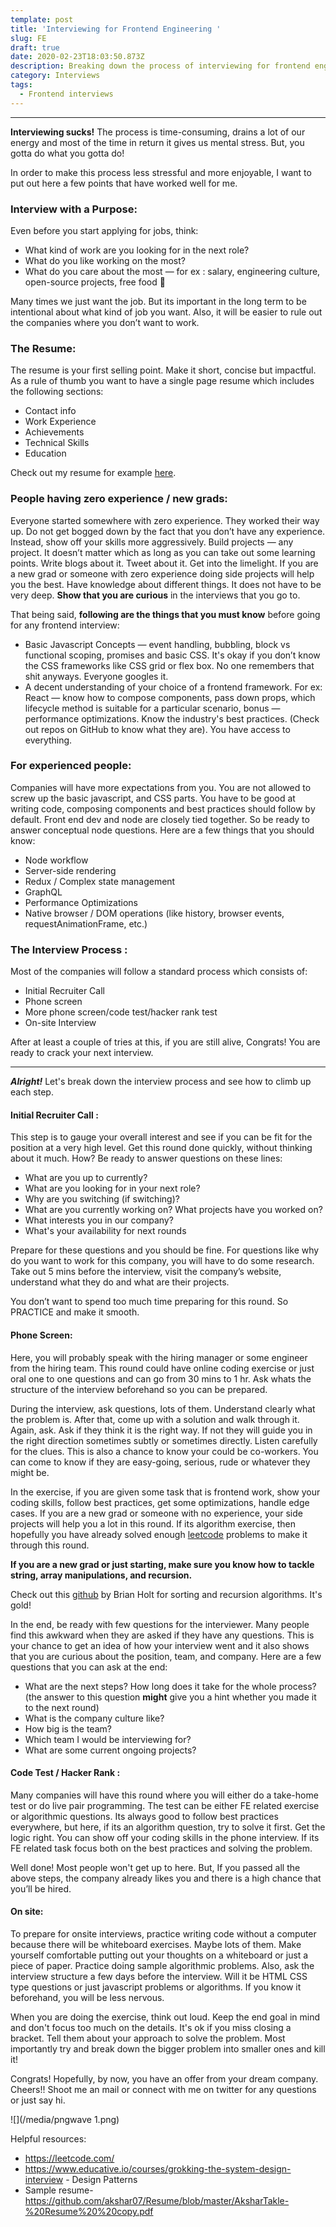 ```yaml
---
template: post
title: 'Interviewing for Frontend Engineering '
slug: FE
draft: true
date: 2020-02-23T18:03:50.873Z
description: Breaking down the process of interviewing for frontend engineering
category: Interviews
tags:
  - Frontend interviews
---
```

- - -

**Interviewing sucks!** The process is time-consuming, drains a lot of our energy and most of the time in return it gives us mental stress. But, you gotta do what you gotta do!

In order to make this process less stressful and more enjoyable, I want to put out here a few points that have worked well for me.

### Interview with a Purpose:

Even before you start applying for jobs, think:

* What kind of work are you looking for in the next role?
* What do you like working on the most?
* What do you care about the most — for ex : salary, engineering culture, open-source projects, free food 🍕

Many times we just want the job. But its important in the long term to be intentional about what kind of job you want. Also, it will be easier to rule out the companies where you don’t want to work.

### The Resume:

The resume is your first selling point. Make it short, concise but impactful. As a rule of thumb you want to have a single page resume which includes the following sections:

* Contact info
* Work Experience
* Achievements
* Technical Skills
* Education

Check out my resume for example [here](https://github.com/akshar07/Resume/blob/master/AksharTakle-%20Resume%20%20copy.pdf).

### People having zero experience / new grads:

Everyone started somewhere with zero experience. They worked their way up. Do not get bogged down by the fact that you don’t have any experience. Instead, show off your skills more aggressively. Build projects — any project. It doesn’t matter which as long as you can take out some learning points. Write blogs about it. Tweet about it. Get into the limelight. If you are a new grad or someone with zero experience doing side projects will help you the best. Have knowledge about different things. It does not have to be very deep. **Show that you are curious** in the interviews that you go to.

That being said, **following are the things that you must know** before going for any frontend interview:

* Basic Javascript Concepts — event handling, bubbling, block vs functional scoping, promises and basic CSS. It's okay if you don’t know the CSS frameworks like CSS grid or flex box. No one remembers that shit anyways. Everyone googles it.
* A decent understanding of your choice of a frontend framework. For ex: React — know how to compose components, pass down props, which lifecycle method is suitable for a particular scenario, bonus — performance optimizations. Know the industry's best practices. (Check out repos on GitHub to know what they are). You have access to everything.

### For experienced people:

Companies will have more expectations from you. You are not allowed to screw up the basic javascript, and CSS parts. You have to be good at writing code, composing components and best practices should follow by default. Front end dev and node are closely tied together. So be ready to answer conceptual node questions. Here are a few things that you should know:

* Node workflow
* Server-side rendering
* Redux / Complex state management
* GraphQL
* Performance Optimizations
* Native browser / DOM operations (like history, browser events, requestAnimationFrame, etc.)

### The Interview Process :

Most of the companies will follow a standard process which consists of:

* Initial Recruiter Call
* Phone screen
* More phone screen/code test/hacker rank test
* On-site Interview

After at least a couple of tries at this, if you are still alive, Congrats! You are ready to crack your next interview.

- - -

***Alright!*** Let's break down the interview process and see how to climb up each step.

#### Initial Recruiter Call :

This step is to gauge your overall interest and see if you can be fit for the position at a very high level. Get this round done quickly, without thinking about it much. How? Be ready to answer questions on these lines:

* What are you up to currently?
* What are you looking for in your next role?
* Why are you switching (if switching)?
* What are you currently working on? What projects have you worked on?
* What interests you in our company?
* What's your availability for next rounds

Prepare for these questions and you should be fine. For questions like why do you want to work for this company, you will have to do some research. Take out 5 mins before the interview, visit the company’s website, understand what they do and what are their projects.

You don’t want to spend too much time preparing for this round. So PRACTICE and make it smooth.

#### Phone Screen:

Here, you will probably speak with the hiring manager or some engineer from the hiring team. This round could have online coding exercise or just oral one to one questions and can go from 30 mins to 1 hr. Ask whats the structure of the interview beforehand so you can be prepared.

During the interview, ask questions, lots of them. Understand clearly what the problem is. After that, come up with a solution and walk through it. Again, ask. Ask if they think it is the right way. If not they will guide you in the right direction sometimes subtly or sometimes directly. Listen carefully for the clues. This is also a chance to know your could be co-workers. You can come to know if they are easy-going, serious, rude or whatever they might be.

In the exercise, if you are given some task that is frontend work, show your coding skills, follow best practices, get some optimizations, handle edge cases. If you are a new grad or someone with no experience, your side projects will help you a lot in this round. If its algorithm exercise, then hopefully you have already solved enough [leetcode](https://leetcode.com/) problems to make it through this round.

**If you are a new grad or just starting, make sure you know how to tackle string, array manipulations, and recursion.**

Check out this [github](https://btholt.github.io/four-semesters-of-cs/) by Brian Holt for sorting and recursion algorithms. It's gold!

In the end, be ready with few questions for the interviewer. Many people find this awkward when they are asked if they have any questions. This is your chance to get an idea of how your interview went and it also shows that you are curious about the position, team, and company. Here are a few questions that you can ask at the end:

* What are the next steps? How long does it take for the whole process? (the answer to this question **might** give you a hint whether you made it to the next round)
* What is the company culture like?
* How big is the team?
* Which team I would be interviewing for?
* What are some current ongoing projects?

#### Code Test / Hacker Rank :

Many companies will have this round where you will either do a take-home test or do live pair programming. The test can be either FE related exercise or algorithmic questions. Its always good to follow best practices everywhere, but here, if its an algorithm question, try to solve it first. Get the logic right. You can show off your coding skills in the phone interview. If its FE related task focus both on the best practices and solving the problem.

Well done! Most people won't get up to here. But, If you passed all the above steps, the company already likes you and there is a high chance that you’ll be hired.

#### On site:

To prepare for onsite interviews, practice writing code without a computer because there will be whiteboard exercises. Maybe lots of them. Make yourself comfortable putting out your thoughts on a whiteboard or just a piece of paper. Practice doing sample algorithmic problems. Also, ask the interview structure a few days before the interview. Will it be HTML CSS type questions or just javascript problems or algorithms. If you know it beforehand, you will be less nervous.

When you are doing the exercise, think out loud. Keep the end goal in mind and don't focus too much on the details. It's ok if you miss closing a bracket. Tell them about your approach to solve the problem. Most importantly try and break down the bigger problem into smaller ones and kill it!

Congrats! Hopefully, by now, you have an offer from your dream company. Cheers!! Shoot me an mail or connect with me on twitter for any questions or just say hi.



![](/media/pngwave 1.png)

Helpful resources: 

* <https://leetcode.com/>
* <https://www.educative.io/courses/grokking-the-system-design-interview> - Design Patterns
* Sample resume- <https://github.com/akshar07/Resume/blob/master/AksharTakle-%20Resume%20%20copy.pdf>
